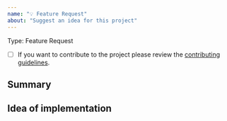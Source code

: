 ```yaml
---
name: "💡 Feature Request"
about: "Suggest an idea for this project"
---
```

Type: Feature Request

- [ ] If you want to contribute to the project please review the [contributing guidelines](https://github.com/jfurrow/flood/blob/master/.github/CONTRIBUTING.md).

## Summary
<!--- Provide a general summary of the feature in the Title above -->


## Idea of implementation
<!--- Suggest ideas how to implement the addition or change -->
